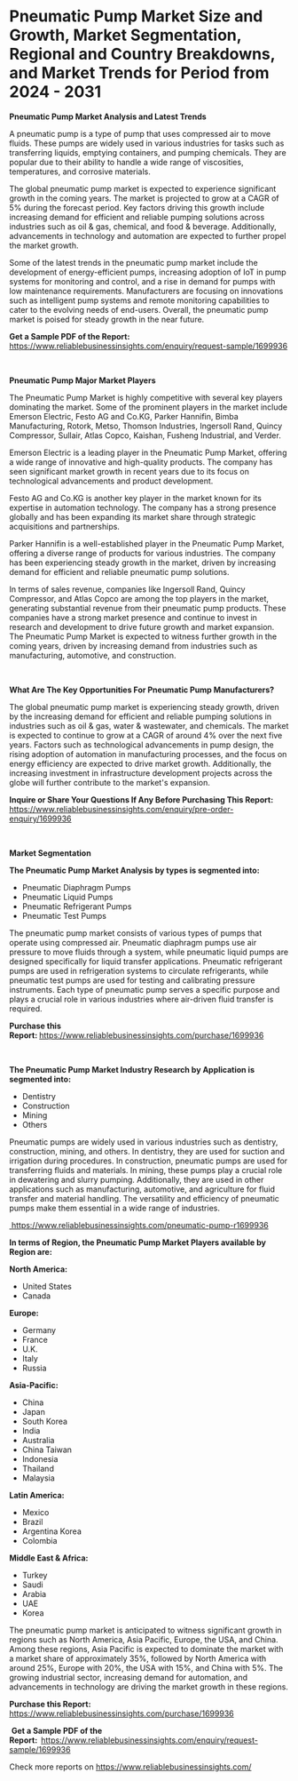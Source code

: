 <p><h1>Pneumatic Pump Market Size and Growth, Market Segmentation, Regional and Country Breakdowns, and Market Trends for Period from 2024 -  2031</h1></p><p><strong>Pneumatic Pump Market Analysis and Latest Trends</strong></p>
<p><p>A pneumatic pump is a type of pump that uses compressed air to move fluids. These pumps are widely used in various industries for tasks such as transferring liquids, emptying containers, and pumping chemicals. They are popular due to their ability to handle a wide range of viscosities, temperatures, and corrosive materials.</p><p>The global pneumatic pump market is expected to experience significant growth in the coming years. The market is projected to grow at a CAGR of 5% during the forecast period. Key factors driving this growth include increasing demand for efficient and reliable pumping solutions across industries such as oil & gas, chemical, and food & beverage. Additionally, advancements in technology and automation are expected to further propel the market growth.</p><p>Some of the latest trends in the pneumatic pump market include the development of energy-efficient pumps, increasing adoption of IoT in pump systems for monitoring and control, and a rise in demand for pumps with low maintenance requirements. Manufacturers are focusing on innovations such as intelligent pump systems and remote monitoring capabilities to cater to the evolving needs of end-users. Overall, the pneumatic pump market is poised for steady growth in the near future.</p></p>
<p><strong>Get a Sample PDF of the Report:&nbsp;</strong> <a href="https://www.reliablebusinessinsights.com/enquiry/request-sample/1699936">https://www.reliablebusinessinsights.com/enquiry/request-sample/1699936</a></p>
<p>&nbsp;</p>
<p><strong>Pneumatic Pump Major Market Players</strong></p>
<p><p>The Pneumatic Pump Market is highly competitive with several key players dominating the market. Some of the prominent players in the market include Emerson Electric, Festo AG and Co.KG, Parker Hannifin, Bimba Manufacturing, Rotork, Metso, Thomson Industries, Ingersoll Rand, Quincy Compressor, Sullair, Atlas Copco, Kaishan, Fusheng Industrial, and Verder.</p><p>Emerson Electric is a leading player in the Pneumatic Pump Market, offering a wide range of innovative and high-quality products. The company has seen significant market growth in recent years due to its focus on technological advancements and product development.</p><p>Festo AG and Co.KG is another key player in the market known for its expertise in automation technology. The company has a strong presence globally and has been expanding its market share through strategic acquisitions and partnerships.</p><p>Parker Hannifin is a well-established player in the Pneumatic Pump Market, offering a diverse range of products for various industries. The company has been experiencing steady growth in the market, driven by increasing demand for efficient and reliable pneumatic pump solutions.</p><p>In terms of sales revenue, companies like Ingersoll Rand, Quincy Compressor, and Atlas Copco are among the top players in the market, generating substantial revenue from their pneumatic pump products. These companies have a strong market presence and continue to invest in research and development to drive future growth and market expansion. The Pneumatic Pump Market is expected to witness further growth in the coming years, driven by increasing demand from industries such as manufacturing, automotive, and construction.</p></p>
<p>&nbsp;</p>
<p><strong>What Are The Key Opportunities For Pneumatic Pump Manufacturers?</strong></p>
<p><p>The global pneumatic pump market is experiencing steady growth, driven by the increasing demand for efficient and reliable pumping solutions in industries such as oil & gas, water & wastewater, and chemicals. The market is expected to continue to grow at a CAGR of around 4% over the next five years. Factors such as technological advancements in pump design, the rising adoption of automation in manufacturing processes, and the focus on energy efficiency are expected to drive market growth. Additionally, the increasing investment in infrastructure development projects across the globe will further contribute to the market's expansion.</p></p>
<p><strong>Inquire or Share Your Questions If Any Before Purchasing This Report:</strong> <a href="https://www.reliablebusinessinsights.com/enquiry/pre-order-enquiry/1699936">https://www.reliablebusinessinsights.com/enquiry/pre-order-enquiry/1699936</a></p>
<p>&nbsp;</p>
<p><strong>Market Segmentation</strong></p>
<p><strong>The Pneumatic Pump Market Analysis by types is segmented into:</strong></p>
<p><ul><li>Pneumatic Diaphragm Pumps</li><li>Pneumatic Liquid Pumps</li><li>Pneumatic Refrigerant Pumps</li><li>Pneumatic Test Pumps</li></ul></p>
<p><p>The pneumatic pump market consists of various types of pumps that operate using compressed air. Pneumatic diaphragm pumps use air pressure to move fluids through a system, while pneumatic liquid pumps are designed specifically for liquid transfer applications. Pneumatic refrigerant pumps are used in refrigeration systems to circulate refrigerants, while pneumatic test pumps are used for testing and calibrating pressure instruments. Each type of pneumatic pump serves a specific purpose and plays a crucial role in various industries where air-driven fluid transfer is required.</p></p>
<p><strong>Purchase this Report:&nbsp;</strong><a href="https://www.reliablebusinessinsights.com/purchase/1699936">https://www.reliablebusinessinsights.com/purchase/1699936</a></p>
<p>&nbsp;</p>
<p><strong>The Pneumatic Pump Market Industry Research by Application is segmented into:</strong></p>
<p><ul><li>Dentistry</li><li>Construction</li><li>Mining</li><li>Others</li></ul></p>
<p><p>Pneumatic pumps are widely used in various industries such as dentistry, construction, mining, and others. In dentistry, they are used for suction and irrigation during procedures. In construction, pneumatic pumps are used for transferring fluids and materials. In mining, these pumps play a crucial role in dewatering and slurry pumping. Additionally, they are used in other applications such as manufacturing, automotive, and agriculture for fluid transfer and material handling. The versatility and efficiency of pneumatic pumps make them essential in a wide range of industries.</p></p>
<p><a href="https://www.reliablebusinessinsights.com/pneumatic-pump-r1699936">&nbsp;https://www.reliablebusinessinsights.com/pneumatic-pump-r1699936</a></p>
<p><strong>In terms of Region, the Pneumatic Pump Market Players available by Region are:</strong></p>
<p>
    <p> <strong> North America: </strong>
        <ul>
            <li>United States</li>
            <li>Canada</li>
        </ul>
        </p> 
    <p> <strong> Europe: </strong>
        <ul>
            <li>Germany</li>
            <li>France</li>
            <li>U.K.</li>
            <li>Italy</li>
            <li>Russia</li>
        </ul>
        </p> 
    <p> <strong> Asia-Pacific: </strong>
        <ul>
            <li>China</li>
            <li>Japan</li>
            <li>South Korea</li>
            <li>India</li>
            <li>Australia</li>
            <li>China Taiwan</li>
            <li>Indonesia</li>
            <li>Thailand</li>
            <li>Malaysia</li>
        </ul>
        </p> 
    <p> <strong> Latin America: </strong>
        <ul>
            <li>Mexico</li>
            <li>Brazil</li>
            <li>Argentina Korea</li>
            <li>Colombia</li>
        </ul>
        </p> 
    <p> <strong> Middle East & Africa: </strong>
        <ul>
            <li>Turkey</li>
            <li>Saudi</li>
            <li>Arabia</li>
            <li>UAE</li>
            <li>Korea</li>
        </ul>
    </p>
    </p>
<p><p>The pneumatic pump market is anticipated to witness significant growth in regions such as North America, Asia Pacific, Europe, the USA, and China. Among these regions, Asia Pacific is expected to dominate the market with a market share of approximately 35%, followed by North America with around 25%, Europe with 20%, the USA with 15%, and China with 5%. The growing industrial sector, increasing demand for automation, and advancements in technology are driving the market growth in these regions.</p></p>
<p><strong>Purchase this Report: </strong><a href="https://www.reliablebusinessinsights.com/purchase/1699936">https://www.reliablebusinessinsights.com/purchase/1699936</a></p>
<p>&nbsp;<strong>Get a Sample PDF of the Report:&nbsp;&nbsp;</strong><a href="https://www.reliablebusinessinsights.com/enquiry/request-sample/1699936">https://www.reliablebusinessinsights.com/enquiry/request-sample/1699936</a></p>
<p><strong></strong></p>
<p>Check more reports on <a href="https://www.reliablebusinessinsights.com/">https://www.reliablebusinessinsights.com/</a></p>